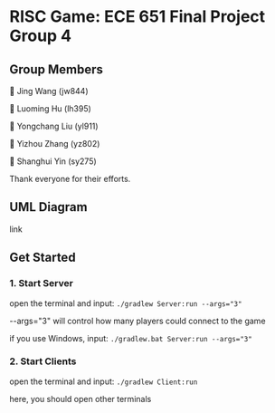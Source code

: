 # RISC Game: ECE 651 Final Project Group 4

## Group Members

👧 Jing Wang (jw844)

👦 Luoming Hu (lh395)

👦 Yongchang Liu (yl911)

👦 Yizhou Zhang (yz802)

👦 Shanghui Yin (sy275)

Thank everyone for their efforts.

## UML Diagram

link

## Get Started

### 1. Start Server

open the terminal and input: ```./gradlew Server:run --args="3"```

--args="3" will control how many players could connect to the game


if you use Windows, input:
```./gradlew.bat Server:run --args="3"```

### 2. Start Clients

open the terminal and input:
```./gradlew Client:run```

here, you should open other terminals 

